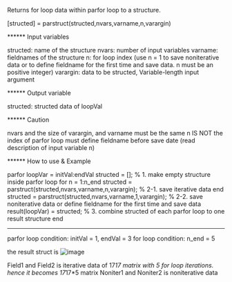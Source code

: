 Returns for loop data within parfor loop to a structure.

[structed] = parstruct(structed,nvars,varname,n,varargin)

****** Input variables

structed: name of the structure
nvars: number of input variables
varname: fieldnames of the structure
n: for loop index (use n = 1 to save noniterative data or to define fieldname for the first time and save data. n must be an positive integer)
varargin: data to be structed, Variable-length input argument


****** Output variable

structed: structed data of loopVal


****** Caution

nvars and the size of varargin, and varname must be the same
n IS NOT the index of parfor loop
must define fieldname before save date (read description of input variable n)


****** How to use & Example

parfor loopVar = initVal:endVal
    structed = [];                                                % 1. make empty structure inside parfor loop
    for n = 1:n_end
        structed = parstruct(structed,nvars,varname,n,varargin);  % 2-1. save iterative data
    end
    structed = parstruct(structed,nvars,varname,1,varargin);      % 2-2. save noniterative data or define fieldname for the first time and save data
    result(loopVar) = structed;                                   % 3. combine structed of each parfor loop to one result structure
end

-----------------------------------------------------------------
parfor loop condition: initVal = 1, endVal = 3
for loop condition: n_end = 5

the result struct is 
![image](https://user-images.githubusercontent.com/106311219/175456626-dc1a1b8f-a1a4-4fd3-9b22-6593109f17d0.png)

Field1 and Field2 is iterative data of 17*17 matrix with 5 for loop iterations. hence it becomes 17*17*5 matrix
Noniter1 and Noniter2 is noniterative data
